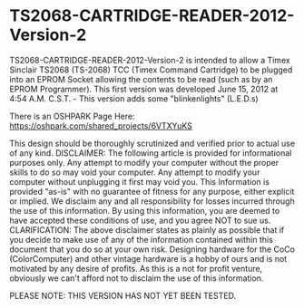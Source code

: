 # TS2068-CARTRIDGE-READER-2012-Version-2
TS2068-CARTRIDGE-READER-2012-Version-2  is intended to allow a Timex Sinclair TS2068 (TS-2068) TCC (Timex Command Cartridge) to be plugged into an EPROM Socket allowing the contents to be read (such as by an EPROM Programmer). This first version was developed June 15, 2012 at 4:54 A.M. C.S.T. - This version adds some "blinkenlights" (L.E.D.s)

There is an OSHPARK Page Here: https://oshpark.com/shared_projects/6VTXYuKS

This design should be thoroughly scrutinized and verified prior to actual use of any kind. DISCLAIMER: The following article is provided for informational purposes only. Any attempt to modify your computer without the proper skills to do so may void your computer. Any attempt to modify your computer without unplugging it first may void you. This Information is provided "as-is" with no guarantee of fitness for any purpose, either explicit or implied. We disclaim any and all responsibility for losses incurred through the use of this information. By using this information, you are deemed to have accepted these conditions of use, and you agree NOT to sue us. CLARIFICATION: The above disclaimer states as plainly as possible that if you decide to make use of any of the information contained within this document that you do so at your own risk. Designing hardware for the CoCo (ColorComputer) and other vintage hardware is a hobby of ours and is not motivated by any desire of profits. As this is a not for profit venture, obviously we can't afford not to disclaim the use of this information.

PLEASE NOTE: THIS VERSION HAS NOT YET BEEN TESTED.
